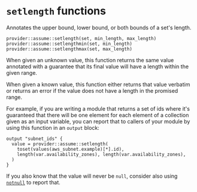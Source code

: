 # `setlength` functions

Annotates the upper bound, lower bound, or both bounds of a set's length.

```hcl
provider::assume::setlength(set, min_length, max_length)
provider::assume::setlengthmin(set, min_length)
provider::assume::setlengthmax(set, max_length)
```

When given an unknown value, this function returns the same value annotated
with a guarantee that its final value will have a length within the given
range.

When given a known value, this function either returns that value verbatim
or returns an error if the value does not have a length in the promised range.

For example, if you are writing a module that returns a set of ids where
it's guaranteed that there will be one element for each element of a collection
given as an input variable, you can report that to callers of your module by
using this function in an `output` block:

```hcl
output "subnet_ids" {
  value = provider::assume::setlength(
    toset(values(aws_subnet.example)[*].id),
    length(var.availability_zones), length(var.availability_zones),
  )
}
```

If you also know that the value will never be `null`, consider also using
[`notnull`](./notnull.md) to report that.
